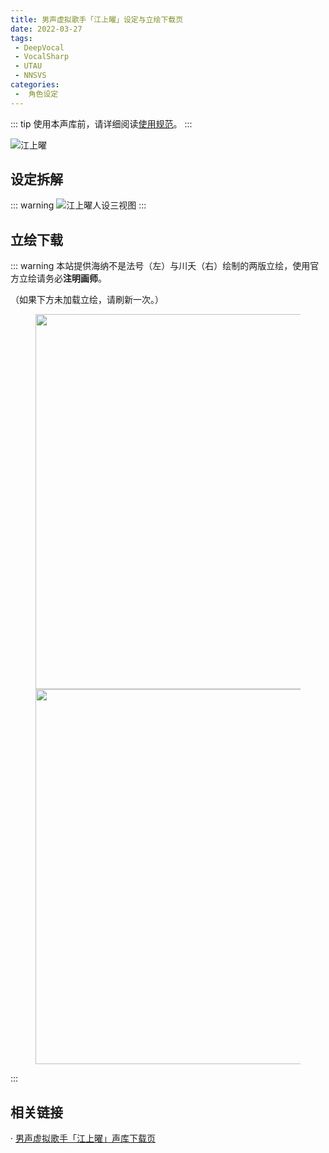 ```yaml
---
title: 男声虚拟歌手「江上曜」设定与立绘下载页
date: 2022-03-27
tags:
 - DeepVocal
 - VocalSharp
 - UTAU
 - NNSVS
categories:
 -  角色设定
---
```


::: tip
使用本声库前，请详细阅读[使用规范](https://vocalsynths.vercel.app/blogs/ReadMe/2022/220401.html)。
:::

![江上曜](/you-banner.png)

设定拆解
----
::: warning
![江上曜人设三视图](/you-design.png)
:::

立绘下载
----
::: warning
本站提供海纳不是法号（左）与川夭（右）绘制的两版立绘，使用官方立绘请务必**注明画师**。

（如果下方未加载立绘，请刷新一次。）

<center>
<figure>
<image src="https://vocalsynths.vercel.app/you-illust-hina.png" height="600px"/>
<image src="https://vocalsynths.vercel.app/you-illust-chuanyao.png" height="600px"/>
</figure>
</center>

:::

相关链接
----
· [男声虚拟歌手「江上曜」声库下载页](https://vocalsynths.vercel.app/blogs/VoicebankDistribute/2022/220325-1.html)
